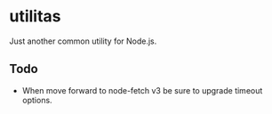 # utilitas

Just another common utility for Node.js.

## Todo

- When move forward to node-fetch v3 be sure to upgrade timeout options.
